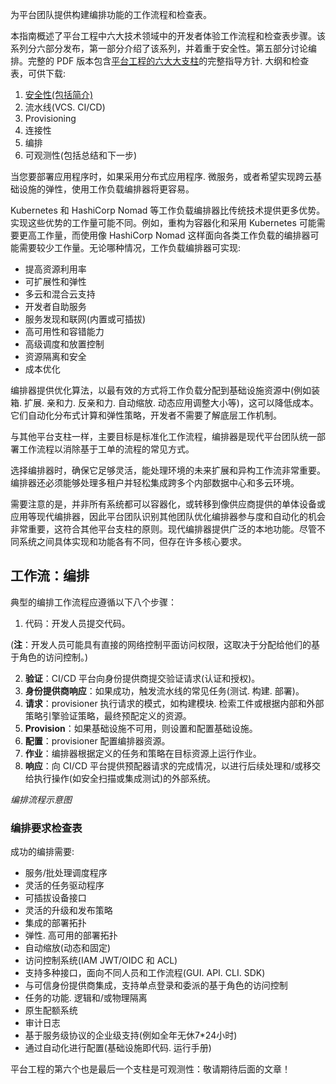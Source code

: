<!--
# 平台工程六大支柱系列之四：编排

 -->

为平台团队提供构建编排功能的工作流程和检查表。

本指南概述了平台工程中六大技术领域中的开发者体验工作流程和检查表步骤。该系列分六部分发布，第一部分介绍了该系列，并着重于安全性。第五部分讨论编排。完整的 PDF 版本包含[平台工程的六大大支柱](https://www.hashicorp.com/on-demand/the-six-pillars-of-platform-engineering?utm_source=partner&utm_medium=email&utm_campaign=24Q3_WW_SIXPILLARSOFPLATFORMENGINEERING_WP&utm_content=&utm_offer=whitepaper)的完整指导方针. 大纲和检查表，可供下载:

1. [安全性(包括简介)](https://yylives.cc/2023/09/24/the-6-pillars-of-platform-engineering-part-1-security/)
2. 流水线(VCS. CI/CD) 
3. Provisioning
4. 连接性
5. 编排
6. 可观测性(包括总结和下一步)

当您要部署应用程序时，如果采用分布式应用程序. 微服务，或者希望实现跨云基础设施的弹性，使用工作负载编排器将更容易。

Kubernetes 和 HashiCorp Nomad 等工作负载编排器比传统技术提供更多优势。实现这些优势的工作量可能不同。例如，重构为容器化和采用 Kubernetes 可能需要更高工作量，而使用像 HashiCorp Nomad 这样面向各类工作负载的编排器可能需要较少工作量。无论哪种情况，工作负载编排器可实现:

- 提高资源利用率
- 可扩展性和弹性
- 多云和混合云支持
- 开发者自助服务
- 服务发现和联网(内置或可插拔)
- 高可用性和容错能力
- 高级调度和放置控制
- 资源隔离和安全
- 成本优化

编排器提供优化算法，以最有效的方式将工作负载分配到基础设施资源中(例如装箱. 扩展. 亲和力. 反亲和力. 自动缩放. 动态应用调整大小等)，这可以降低成本。它们自动化分布式计算和弹性策略，开发者不需要了解底层工作机制。

与其他平台支柱一样，主要目标是标准化工作流程，编排器是现代平台团队统一部署工作流程以消除基于工单的流程的常见方式。

选择编排器时，确保它足够灵活，能处理环境的未来扩展和异构工作流非常重要。编排器还必须能够处理多租户并轻松集成跨多个内部数据中心和多云环境。

需要注意的是，并非所有系统都可以容器化，或转移到像供应商提供的单体设备或应用等现代编排器，因此平台团队识别其他团队优化编排器参与度和自动化的机会非常重要，这符合其他平台支柱的原则。现代编排器提供广泛的本地功能。尽管不同系统之间具体实现和功能各有不同，但存在许多核心要求。

## 工作流：编排

典型的编排工作流程应遵循以下八个步骤：

1. 代码：开发人员提交代码。

(**注**：开发人员可能具有直接的网络控制平面访问权限，这取决于分配给他们的基于角色的访问控制。)

2. **验证**：CI/CD 平台向身份提供商提交验证请求(认证和授权)。
3. **身份提供商响应**：如果成功，触发流水线的常见任务(测试. 构建. 部署)。
4. **请求**：provisioner 执行请求的模式，如构建模块. 检索工件或根据内部和外部策略引擎验证策略，最终预配定义的资源。
5. **Provision**：如果基础设施不可用，则设置和配置基础设施。
6. **配置**：provisioner 配置编排器资源。
7. **作业**：编排器根据定义的任务和策略在目标资源上运行作业。
8. **响应**：向 CI/CD 平台提供预配器请求的完成情况，以进行后续处理和/或移交给执行操作(如安全扫描或集成测试)的外部系统。

*编排流程示意图*

### 编排要求检查表

成功的编排需要:

- 服务/批处理调度程序
- 灵活的任务驱动程序
- 可插拔设备接口
- 灵活的升级和发布策略
- 集成的部署拓扑
- 弹性. 高可用的部署拓扑
- 自动缩放(动态和固定)
- 访问控制系统(IAM JWT/OIDC 和 ACL)
- 支持多种接口，面向不同人员和工作流程(GUI. API. CLI. SDK)
- 与可信身份提供商集成，支持单点登录和委派的基于角色的访问控制
- 任务的功能. 逻辑和/或物理隔离
- 原生配额系统
- 审计日志
- 基于服务级协议的企业级支持(例如全年无休7*24小时)
- 通过自动化进行配置(基础设施即代码. 运行手册)

平台工程的第六个也是最后一个支柱是可观测性：敬请期待后面的文章！